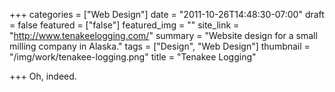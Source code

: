 +++
categories = ["Web Design"]
date = "2011-10-26T14:48:30-07:00"
draft = false
featured = ["false"]
featured_img = ""
site_link = "http://www.tenakeelogging.com/"
summary = "Website design for a small milling company in Alaska."
tags = ["Design", "Web Design"]
thumbnail = "/img/work/tenakee-logging.png"
title = "Tenakee Logging"

+++
Oh, indeed.
